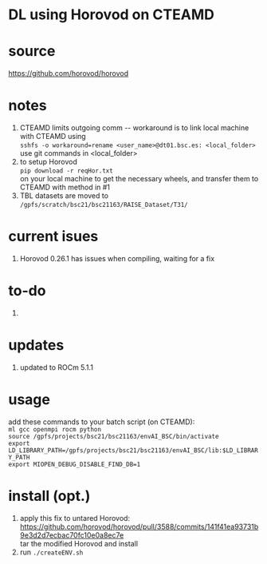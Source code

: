 # DL using Horovod on CTEAMD

# source
https://github.com/horovod/horovod

# notes
1. CTEAMD limits outgoing comm -- workaround is to link local machine with CTEAMD using\
`sshfs -o workaround=rename <user_name>@dt01.bsc.es: <local_folder>`\
use git commands in <local_folder>
2. to setup Horovod \
`pip download -r reqHor.txt`\
 on your local machine to get the necessary wheels, and transfer them to CTEAMD with method in #1
3. TBL datasets are moved to `/gpfs/scratch/bsc21/bsc21163/RAISE_Dataset/T31/`

# current isues
1. Horovod 0.26.1 has issues when compiling, waiting for a fix

# to-do
1. 

# updates
1. updated to ROCm 5.1.1

# usage
add these commands to your batch script (on CTEAMD):\
`ml gcc openmpi rocm python`\
`source /gpfs/projects/bsc21/bsc21163/envAI_BSC/bin/activate`\
`export LD_LIBRARY_PATH=/gpfs/projects/bsc21/bsc21163/envAI_BSC/lib:$LD_LIBRARY_PATH`\
`export MIOPEN_DEBUG_DISABLE_FIND_DB=1`

# install (opt.)
1. apply this fix to untared Horovod: \
https://github.com/horovod/horovod/pull/3588/commits/141f41ea93731b9e3d2d7ecbac70fc10e0a8ec7e \
tar the modified Horovod and install
2. run `./createENV.sh`
